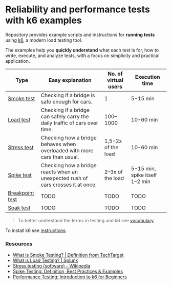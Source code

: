 # Reliability and performance tests with k6 examples

Repository provides example scripts and instructions for **running tests** using [k6](https://k6.io/), a modern load testing tool.

The examples help you **quickly understand** what each test is for, how to write, execute, and analyze tests, with a focus on simplicity and practical application.

| Type                                                | Easy explanation                                                           | No. of virtual users | Execution time   |
| --------------------------------------------------- | -------------------------------------------------------------------------- | -------------------- | ---------------- |
| [Smoke test](01-smoke-test/definition.md)           | Checking if a bridge is safe enough for cars.                              | 1                    | 5-15 min         |
| [Load test](02-load-test/definition.md)             | Checking if a bridge can safely carry the daily traffic of cars over time. | 100–1000             | 10-60 min |
| [Stress test](03-stress-test/definition.md)         | Checking how a bridge behaves when overloaded with more cars than usual.                                                                       | 1,5-2x of the load                 | 10-60 min             |
| [Spike test](04-spike-test/definition.md)           | Checking how a bridge reacts when an unexpected rush of cars crosses it at once.                                                                       | 2–3x of the load                 | 5-15 min, spike itself 1–2 min             |
| [Breakpoint test](05-breakpoint-test/definition.md) | TODO                                                                       | TODO                 | TODO             |
| [Soak test](06-soak-test/definition.md)             | TODO                                                                       | TODO                 | TODO             |

> To better understand the terms in testing and k6 see [vocabulary](vocabulary.md).

To install k6 see [instructions](https://grafana.com/docs/k6/latest/set-up/install-k6/).

### Resources

- [What is Smoke Testing? | Definition from TechTarget](https://www.techtarget.com/searchsoftwarequality/definition/smoke-testing)
- [What is Load Testing? | Splunk](https://www.splunk.com/en_us/blog/learn/load-testing.html)
- [Stress testing (software) - Wikipedia](https://en.wikipedia.org/wiki/Stress_testing_(software))
- [Spike Testing: Definition, Best Practices & Examples](https://queue-it.com/blog/spike-testing/)
- [Performance Testing: Introduction to k6 for Beginners](https://www.udemy.com/course/k6-load-testing-performance-testing/)